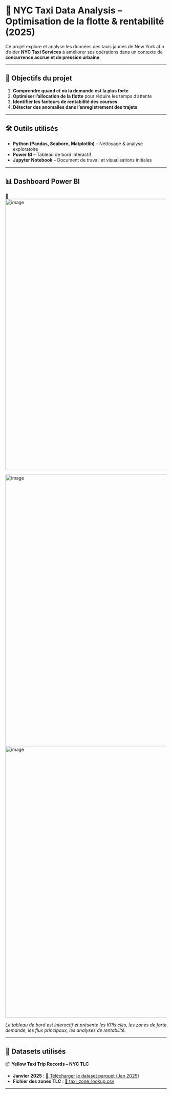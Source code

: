 # 🚕 NYC Taxi Data Analysis – Optimisation de la flotte & rentabilité (2025)

Ce projet explore et analyse les données des taxis jaunes de New York afin d’aider **NYC Taxi Services** à améliorer ses opérations dans un contexte de **concurrence accrue et de pression urbaine**.

---

## 🎯 Objectifs du projet

1. **Comprendre quand et où la demande est la plus forte**
2. **Optimiser l’allocation de la flotte** pour réduire les temps d’attente
3. **Identifier les facteurs de rentabilité des courses**
4. **Détecter des anomalies dans l’enregistrement des trajets**

---

## 🛠️ Outils utilisés

- **Python (Pandas, Seaborn, Matplotlib)** – Nettoyage & analyse exploratoire
- **Power BI** – Tableau de bord interactif
- **Jupyter Notebook** – Document de travail et visualisations initiales

---

## 📊 Dashboard Power BI

📸 
<img width="1435" height="846" alt="image" src="https://github.com/user-attachments/assets/ee3f319c-6034-4792-9a29-8f910b8f072e" />

<img width="1435" height="847" alt="image" src="https://github.com/user-attachments/assets/7eee37d3-0c76-4d65-a9e0-24c05d8788f9" />

<img width="1436" height="847" alt="image" src="https://github.com/user-attachments/assets/df3d57ef-edc7-454d-ae46-dff9aaaa58da" />




*Le tableau de bord est interactif et présente les KPIs clés, les zones de forte demande, les flux principaux, les analyses de rentabilité.*

---

## 🧪 Datasets utilisés

📦 **Yellow Taxi Trip Records – NYC TLC**

- **Janvier 2025** : [🔗 Télécharger le dataset parquet (Jan 2025)](https://www.nyc.gov/assets/tlc/downloads/pdf/yellow_tripdata_2025-01.parquet)
- **Fichier des zones TLC** : [🔗 taxi_zone_lookup.csv](https://www.nyc.gov/assets/tlc/downloads/pdf/taxi_zone_lookup.csv)

---
